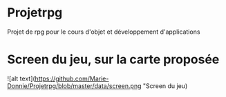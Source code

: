 # Projetrpg
Projet de rpg pour le cours d'objet et développement d'applications


# Screen du jeu, sur la carte proposée
![alt text](https://github.com/Marie-Donnie/Projetrpg/blob/master/data/screen.png "Screen du jeu)
